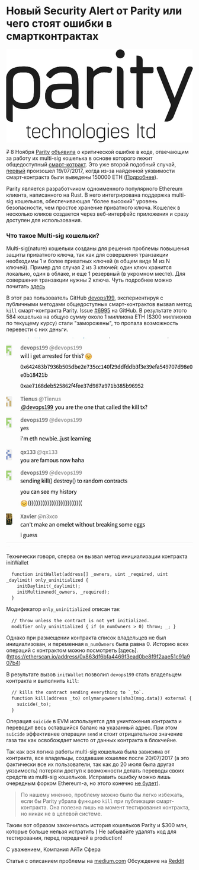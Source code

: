 # Новый Security Alert от Parity или чего стоят ошибки в смартконтрактах 

![Parity](paritytech-hero-lg.png)

<s>7</s> 8 Ноября [Parity](https://paritytech.io) [объявила](https://paritytech.io/blog/security-alert.html) о критической ошибке в коде, отвечающим за работу их multi-sig кошелька в основе которого лежит общедоступный [смарт-котракт](https://github.com/paritytech/parity/blob/v1.8.2/js/src/contracts/snippets/enhanced-wallet.sol). Это уже второй подобный случай, [первый](https://paritytech.io/blog/security-alert-high-2.html) произошел 19/07/2017, когда из-за найденной уязвимости смарт-контракта были выведены 150000 ETH ([Подробнее](https://habrahabr.ru/post/333754/)).

Parity является разработчиком одноименного популярного Ethereum клиента, написанного на Rust. В него интегрирована поддержка multi-sig кошельков, обеспечивающая "более высокий" уровень безопасности, чем простое хранение приватного ключа. Кошелек в несколько кликов создается через веб-интерфейс приложения и сразу доступен для использования. 


### Что такое Multi-sig кошельки?
Multi-sig(nature) кошельки созданы для решения проблемы повышения защиты приватного ключа, так как для совершения транзакции необходимы 1 и более приватных ключей (в общем виде M из N ключей). Пример для случая 2 из 3 ключей: один ключ хранится локально, один в облаке, и еще 1 резервный (в укромном месте). Для совершения транзакции нужны 2 ключа. Чуть подробнее можно почитать [здесь](https://99bitcoins.com/what-is-multi%C2%ADsig-bitcoin-wallet-should-you-using-one/)

В этот раз пользователь GitHub [devops199](https://github.com/devops199), экспериентируя с публичными методами общедоступных смарт-контрактов вызвал метод `kill` смарт-контракта Parity. Issue [#6995](https://github.com/paritytech/parity/issues/6995) на GitHub. В результате этого 584 кошелька на общую сумму около 1 миллиона ETH ($300 миллионов по текущему курсу) стали "заморожены", то пропала возможность перевести с них деньги.

![devops199](devops199.jpg)

Технически говоря, сперва он вызвал метод инициализации контракта initWallet
```
  function initWallet(address[] _owners, uint _required, uint _daylimit) only_uninitialized {
    initDaylimit(_daylimit);
    initMultiowned(_owners, _required);
  }
```
Модификатор `only_uninitialized` описан так
```
  // throw unless the contract is not yet initialized.
  modifier only_uninitialized { if (m_numOwners > 0) throw; _; }
```

Однако при размещении контракта список владельцев не был инициализован, и переменная `m_numOwners` была равна 0. Историю всех операций с контрактом можно посмотреть [здесь].(https://etherscan.io/address/0x863df6bfa4469f3ead0be8f9f2aae51c91a907b4)

В результате вызов `initWallet` позволил `devops199` стать владельцем контракта и выполнить `kill`:
```
  // kills the contract sending everything to `_to`.
  function kill(address _to) onlymanyowners(sha3(msg.data)) external {
    suicide(_to);
  }
```

Операция `suicide` в EVM используется для уничтожения контракта и переводит весь оставшийся баланс на указанный адрес. При этом `suicide` эффективнее операции `send` и стоит отрицательное значение газа так как освобождает место от данных контракта в блокчейне.

Так как вся логика работы multi-sig кошелька была зависима от контракта, все владельцы, создавшие кошелек после 20/07/2017 (а это фактически все их пользователи, так как до 20 июля была другая уязвимость) потеряли доступ к возможности делать переводы своих средств из multi-sig кошельков. Исправить ошибку можно лишь очередным форком Ethereum-a, но этого конечно [не будет](https://twitter.com/VitalikButerin/status/928172344631115776)).

> По нашему мнению, проблему можно было бы легко избежать, если бы Parity убрала функцию `kill` при публикации смарт-контракта. Она полезна лишь на момент тестирования контракта, но никак не в целевой системе.

Таким вот образом закончилась история кошельков Parity и $300 млн, которые больше нельзя истратить )
Не забывайте удалять код для тестирования, перед передачей в production!

С уважением, 
Компания АйТи Сфера


Статья с описанием проблемы на [medium.com](https://blog.springrole.com/parity-multi-sig-wallets-funds-frozen-explained-768ac072763c)
Обсуждение на [Reddit](https://www.reddit.com/r/ethereum/comments/7bchez/parity_multisig_wallets_deployed_after_730_issue/)
